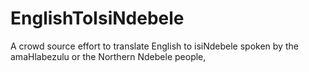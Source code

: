 # EnglishToIsiNdebele
A crowd source effort to translate English to isiNdebele spoken by the amaHlabezulu or the Northern Ndebele people,
